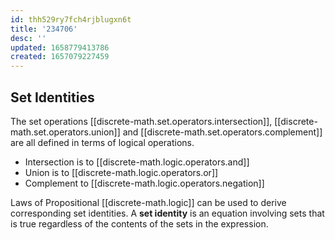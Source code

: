 ```yaml
---
id: thh529ry7fch4rjblugxn6t
title: '234706'
desc: ''
updated: 1658779413786
created: 1657079227459
---
```


## Set Identities

The set operations [[discrete-math.set.operators.intersection]], [[discrete-math.set.operators.union]] and [[discrete-math.set.operators.complement]] are all defined in terms of logical operations.

- Intersection is to [[discrete-math.logic.operators.and]]
- Union is to [[discrete-math.logic.operators.or]]
- Complement to [[discrete-math.logic.operators.negation]]

Laws of Propositional [[discrete-math.logic]] can be used to derive corresponding set identities. A __set identity__ is an equation involving sets that is true regardless of the contents of the sets in the expression.